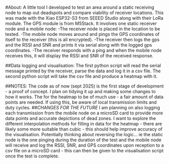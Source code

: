 #About:
A little tool I developed to test an area around a static receiving node to map out deadspots and compare viability of receiver locations.
This was made with the Xiao ESP32-S3 from SEEED Studio along with their LoRa module. The GPS module is from M5Stack.
It involves one static receiver node and a mobile node:
-The receiver node is placed in the location to be tested.
-The mobile node moves around and pings the GPS coordinates of itself to the receiver (this is all encrypted). 
-The receiver then logs the gps and the RSSI and SNR and prints it via serial along with the logged gps coordinates.
-The receiver responds with a ping and when the mobile node receives this, it will display the RSSI and SNR of the received response.

##Data logging and visualisation:
The first python script will read the serial message printed by the receiver, parse the data and log it in a csv file. 
The second python script will take the csv file and produce a heatmap with it.

##NOTES:
The code as of now (sept 2025) is the first stage of development - a proof of concept. I plan on tidying it up and making some changes to how it works.
The for the heatmap to be of much use - a fair amount of data points are needed. If using this, be aware of local transmission limits and duty cycles.
##*CHANGES FOR THE FUTURE*
I am planning on also logging each transmission from the mobile node on a microSD card to provide more data points and accurate depictions of dead zones.
I want to explore the different interpolation methods for filling in data for the heatmap - there are likely some more suitable than cubic - this should help improve accuracy of the visualisation.
Potentially thinking about reversing the logic... ie the static node is the one pinging during the duration of the test and the mobile node will receive and log the RSSI, SNR, and GPS coordinates upon reception 
to a csv file on a microSD card - this can then be given to the visualisation script once the test is complete.

